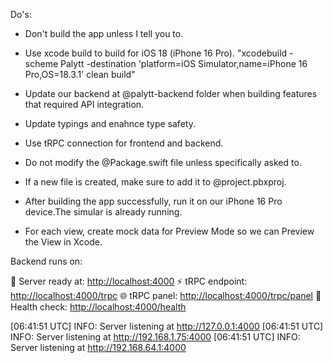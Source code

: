 Do's:

- Don't build the app unless I tell you to.
- Use xcode build to build for iOS 18 (iPhone 16 Pro). "xcodebuild -scheme Palytt -destination 'platform=iOS Simulator,name=iPhone 16 Pro,OS=18.3.1' clean build"

- Update our backend at @palytt-backend folder when building features that required API integration.
- Update typings and enahnce type safety.
- Use tRPC connection for frontend and backend.
- Do not modify the @Package.swift file unless specifically asked to.
- If a new file is created, make sure to add it to @project.pbxproj.
- After building the app successfully, run it on our iPhone 16 Pro device.The simular is already running.
- For each view, create mock data for Preview Mode so we can Preview the View in Xcode.

Backend runs on:

🚀 Server ready at: <http://localhost:4000>
⚡ tRPC endpoint: <http://localhost:4000/trpc>
🌐 tRPC panel: <http://localhost:4000/trpc/panel>
💓 Health check: <http://localhost:4000/health>

[06:41:51 UTC] INFO: Server listening at <http://127.0.0.1:4000>
[06:41:51 UTC] INFO: Server listening at <http://192.168.1.75:4000>
[06:41:51 UTC] INFO: Server listening at <http://192.168.64.1:4000>
